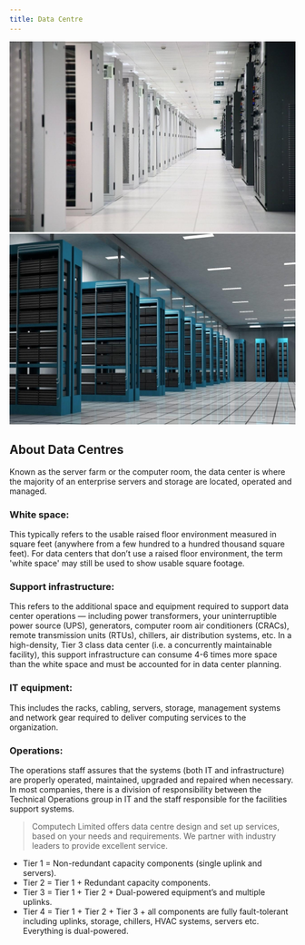 ```yaml
---
title: Data Centre
---  
```

<div class = 'grid-2 mb-2'>
  <div>
    <img src = '/images/data-centre.jpg'>
  </div>
  <div>
    <img src = '/images/data-centre-2.jpg'>
  </div>
</div>

## About Data Centres

Known as the server farm or the computer room, the data center is where the majority of an enterprise servers and storage are located, operated and managed.

### White space:

This typically refers to the usable raised floor environment measured in square feet (anywhere from a few hundred to a hundred thousand square feet). For data centers that don’t use a raised floor environment, the term 'white space' may still be used to show usable square footage.

### Support infrastructure:

This refers to the additional space and equipment required to support data center operations — including power transformers, your uninterruptible power source (UPS), generators, computer room air conditioners (CRACs), remote transmission units (RTUs), chillers, air distribution systems, etc. In a high-density, Tier 3 class data center (i.e. a concurrently maintainable facility), this support infrastructure can consume 4-6 times more space than the white space and must be accounted for in data center planning.

### IT equipment:

This includes the racks, cabling, servers, storage, management systems and network gear required to deliver computing services to the organization.

###  Operations: 

The operations staff assures that the systems (both IT and infrastructure) are properly operated, maintained, upgraded and repaired when necessary. In most companies, there is a division of responsibility between the Technical Operations group in IT and the staff responsible for the facilities support systems.

> Computech Limited offers data centre design and set up services, based on your needs and requirements. We partner with industry leaders to provide excellent service.

* Tier 1 = Non-redundant capacity components (single uplink and servers).
* Tier 2 = Tier 1 + Redundant capacity components.
* Tier 3 = Tier 1 + Tier 2 + Dual-powered equipment’s and multiple uplinks.
* Tier 4 = Tier 1 + Tier 2 + Tier 3 + all components are fully fault-tolerant including uplinks, storage, chillers, HVAC systems, servers etc. Everything is dual-powered.
